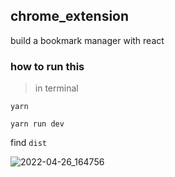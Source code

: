 ## chrome_extension 
build a bookmark manager with react

### how to run this

> in terminal

`yarn`

`yarn run dev`

find `dist`

![2022-04-26_164756](https://me-file-list.oss-cn-beijing.aliyuncs.com/img/2022-04-26_164756.png)
